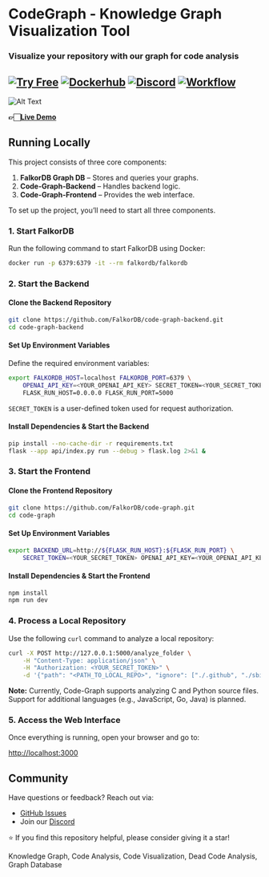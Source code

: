 # CodeGraph - Knowledge Graph Visualization Tool

### Visualize your repository with our graph for code analysis

[![Try Free](https://img.shields.io/badge/Try%20Free-FalkorDB%20Cloud-FF8101?labelColor=FDE900&link=https://app.falkordb.cloud)](https://app.falkordb.cloud)
[![Dockerhub](https://img.shields.io/docker/pulls/falkordb/falkordb?label=Docker)](https://hub.docker.com/r/falkordb/falkordb/)
[![Discord](https://img.shields.io/discord/1146782921294884966?style=flat-square)](https://discord.com/invite/6M4QwDXn2w)
[![Workflow](https://github.com/FalkorDB/code-graph/actions/workflows/nextjs.yml/badge.svg?branch=main)](https://github.com/FalkorDB/code-graph/actions/workflows/nextjs.yml)
-

![Alt Text](https://res.cloudinary.com/dhd0k02an/image/upload/v1739719361/FalkorDB_-_Github_-_readme_jr6scy.gif)



**👉🏻[Live Demo](https://code-graph.falkordb.com/)**



## Running Locally  

This project consists of three core components:  

1. **FalkorDB Graph DB** – Stores and queries your graphs.  
2. **Code-Graph-Backend** – Handles backend logic.  
3. **Code-Graph-Frontend** – Provides the web interface.  

To set up the project, you’ll need to start all three components.  

### 1. Start FalkorDB  

Run the following command to start FalkorDB using Docker:  

```bash
docker run -p 6379:6379 -it --rm falkordb/falkordb
```

### 2. Start the Backend  

#### Clone the Backend Repository  

```bash
git clone https://github.com/FalkorDB/code-graph-backend.git
cd code-graph-backend
```

#### Set Up Environment Variables  

Define the required environment variables:  

```bash
export FALKORDB_HOST=localhost FALKORDB_PORT=6379 \
    OPENAI_API_KEY=<YOUR_OPENAI_API_KEY> SECRET_TOKEN=<YOUR_SECRET_TOKEN> \
    FLASK_RUN_HOST=0.0.0.0 FLASK_RUN_PORT=5000
```

`SECRET_TOKEN` is a user-defined token used for request authorization.  

#### Install Dependencies & Start the Backend  

```bash
pip install --no-cache-dir -r requirements.txt
flask --app api/index.py run --debug > flask.log 2>&1 &
```

### 3. Start the Frontend  

#### Clone the Frontend Repository  

```bash
git clone https://github.com/FalkorDB/code-graph.git
cd code-graph
```

#### Set Up Environment Variables  

```bash
export BACKEND_URL=http://${FLASK_RUN_HOST}:${FLASK_RUN_PORT} \
    SECRET_TOKEN=<YOUR_SECRET_TOKEN> OPENAI_API_KEY=<YOUR_OPENAI_API_KEY>
```

#### Install Dependencies & Start the Frontend  

```bash
npm install
npm run dev
```

### 4. Process a Local Repository  

Use the following `curl` command to analyze a local repository:  

```bash
curl -X POST http://127.0.0.1:5000/analyze_folder \
    -H "Content-Type: application/json" \
    -H "Authorization: <YOUR_SECRET_TOKEN>" \
    -d '{"path": "<PATH_TO_LOCAL_REPO>", "ignore": ["./.github", "./sbin", "./.git", "./deps", "./bin", "./build"]}'
```

**Note:** Currently, Code-Graph supports analyzing C and Python source files.  
Support for additional languages (e.g., JavaScript, Go, Java) is planned.  

### 5. Access the Web Interface  

Once everything is running, open your browser and go to:  

[http://localhost:3000](http://localhost:3000)  



## Community
Have questions or feedback? Reach out via:

* [GitHub Issues](https://github.com/FalkorDB/GraphRAG-SDK/issues)
* Join our [Discord](https://discord.com/invite/6M4QwDXn2w)

⭐️ If you find this repository helpful, please consider giving it a star!

Knowledge Graph, Code Analysis, Code Visualization, Dead Code Analysis, Graph Database
